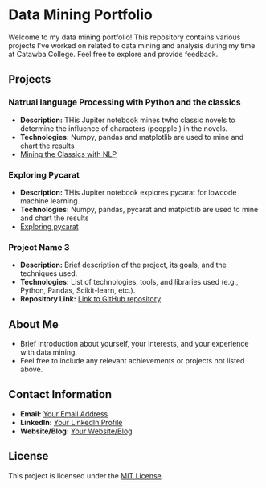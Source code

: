 # Data Mining Portfolio

Welcome to my data mining portfolio! This repository contains various projects I've worked on related to data mining and analysis during my time at Catawba College. Feel free to explore and provide feedback.

## Projects

### Natrual language Processing with Python and the classics
- **Description:** THis Jupiter notebook mines twho classic novels to determine the influence of characters (peopple ) in the novels.
- **Technologies:** Numpy, pandas and matplotlib are used to mine and chart the results
- <a href="https://githubtocolab.com/jacobscannell47/Data-Mining/blob/main/Chapter_1_HW%20(1).ipynb"> Mining the Classics with NLP</a>

### Exploring Pycarat
- **Description:** THis Jupiter notebook explores pycarat for lowcode machine learning. 
- **Technologies:** Numpy, pandas, pycarat and matplotlib are used to mine and chart the results
- <a href="https://colab.research.google.com/github/jacobscannell47/Data-Mining/blob/main/pycaret_multiclass_classification%20%281%29.ipynb"> Exploring pycarat</a>



### Project Name 3
- **Description:** Brief description of the project, its goals, and the techniques used.
- **Technologies:** List of technologies, tools, and libraries used (e.g., Python, Pandas, Scikit-learn, etc.).
- **Repository Link:** [Link to GitHub repository](#)

## About Me
- Brief introduction about yourself, your interests, and your experience with data mining.
- Feel free to include any relevant achievements or projects not listed above.

## Contact Information
- **Email:** [Your Email Address](mailto:youremail@example.com)
- **LinkedIn:** [Your LinkedIn Profile](https://www.linkedin.com/in/yourprofile)
- **Website/Blog:** [Your Website/Blog](https://yourwebsite.com)

## License
This project is licensed under the [MIT License](LICENSE).
